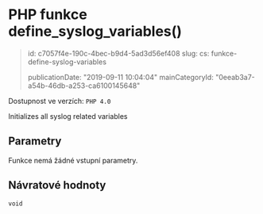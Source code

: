 PHP funkce define_syslog_variables()
====================================

> id: c7057f4e-190c-4bec-b9d4-5ad3d56ef408
> slug:
> 	cs: funkce-define-syslog-variables
> 
> publicationDate: "2019-09-11 10:04:04"
> mainCategoryId: "0eeab3a7-a54b-46db-a253-ca6100145648"

Dostupnost ve verzích: `PHP 4.0`

Initializes all syslog related variables


Parametry
--------------

Funkce nemá žádné vstupní parametry.

Návratové hodnoty
----------------

`void`
